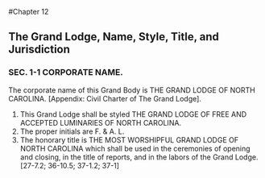 #Chapter 12
## The Grand Lodge, Name, Style, Title, and Jurisdiction
### SEC. 1-1 CORPORATE NAME.

The corporate name of this Grand Body is THE GRAND LODGE OF NORTH CAROLINA. [Appendix: Civil Charter of The Grand Lodge].

1. This Grand Lodge shall be styled THE GRAND LODGE OF FREE AND ACCEPTED LUMINARIES OF NORTH CAROLINA.
2. The proper initials are F. & A. L.
3. The honorary title is THE MOST WORSHIPFUL GRAND LODGE OF NORTH CAROLINA which shall be used in the ceremonies of opening and closing, in the title of reports, and in the labors of the Grand Lodge. [27-7.2; 36-10.5; 37-1.2; 37-1]